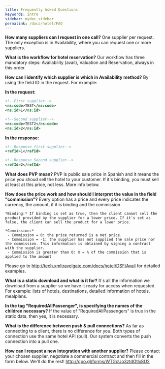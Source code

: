 ```yaml
---
title: Frequently Asked Questions
keywords: intro
sidebar: mydoc_sidebar
permalink: /docs/hotel/FAQ
---
```


**How many suppliers can I request in one call?**
One supplier per request. The only exception is in Availability, where you can request one or more suppliers.

**What is the workflow for hotel reservation?**
Our workflow has three mandatory steps: Availability (avail), Valuation and Reservation, always in this order.

**How can I identify which supplier is which in Availability method?**
By using the field ID in the request. For example:

**In the request:**

~~~xml
<!--First supplier-->
<ns:code>TEST</ns:code>
<ns:id>1</ns:id>
~~~
~~~xml
<!--Second supplier-->
<ns:code>TEST2</ns:code>
<ns:id>2</ns:id>
~~~

**In the response:**

~~~xml
<!--Response first supplier-->
<refId>1</refId>
~~~
~~~xml
<!--Response Second supplier-->
<refId>2</refId>
~~~

**What does PVP mean?**
PVP is public sale price in Spanish and it means the price you shoud sell the hotel to your customer. If it's binding, you must sell at least at this price, not less. More info below.

**How does the price work and how should I interpret the value in the field "commission"?**
Every option has a price and every price indicates the currency, the amount, if it is binding and the commission.

	*Binding:* If binding is set as true, then the client cannot sell the product provided by the supplier for a lower price. If it's set as false, the client can sell the product for a lower price.

	*Commission:*
	 - Commission = 0: the price returned is a net price.
	 - Commission = -1: the supplier has not supplied the sale price nor the commission. This information is obtained by signing a contract with the supplier.
	 - Commission is greater than 0: X = % of the commission that is applied to the amount
   
  Please go to http://tech.xmltravelgate.com/docs/hotel/DSF/Avail for detailed examples.

**What is a static download and what is it for?**
It´s all the information we download from a supplier so we have it ready for access when requested. For example: lists of  hotels, destinations, detailed information of hotels, mealplans. 

**In the tag "RequiredAllPassenger", is specifying the names of the children necessary?**
If the value of "RequiredAllPassengers" is true in the static data, then yes, it is necessary.

**What is the difference between push & pull connections?**
As far as connecting to a client, there is no difference for you. Both types of connection use the same hotel API (pull). Our system converts the push connection into a pull one. 

**How can I request a new Integration with another supplier?**
Please contact your chosen supplier, negotiate a commercial contract and then fill in the form below. We'll do the rest!
http://goo.gl/forms/WTGcUo3ztdOtlx8U2

